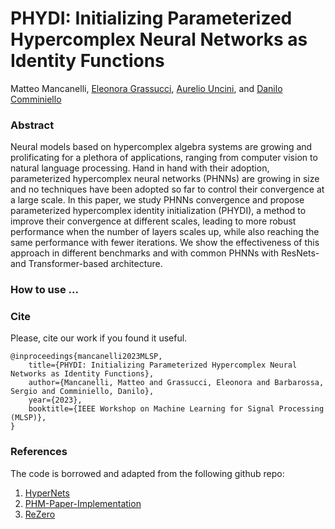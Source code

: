 # PHYDI: Initializing Parameterized Hypercomplex Neural Networks as Identity Functions

Matteo Mancanelli, [Eleonora Grassucci](https://sites.google.com/uniroma1.it/eleonoragrassucci/home-page), [Aurelio Uncini](http://www.uncini.com/), and [Danilo Comminiello](https://danilocomminiello.site.uniroma1.it/)

### Abstract

Neural models based on hypercomplex algebra systems are growing and prolificating for a plethora of applications, ranging from computer vision to natural language processing. Hand in hand with their adoption, parameterized hypercomplex neural networks (PHNNs) are growing in size and no techniques have been adopted so far to control their convergence at a large scale. In this paper, we study PHNNs convergence and propose parameterized hypercomplex identity initialization (PHYDI), a method to improve their convergence at different scales, leading to more robust performance when the number of layers scales up, while also reaching the same performance with fewer iterations. We show the effectiveness of this approach in different benchmarks and with common PHNNs with ResNets- and Transformer-based architecture.

### How to use ...


### Cite
Please, cite our work if you found it useful.

```
@inproceedings{mancanelli2023MLSP,
    title={PHYDI: Initializing Parameterized Hypercomplex Neural Networks as Identity Functions},
    author={Mancanelli, Matteo and Grassucci, Eleonora and Barbarossa, Sergio and Comminiello, Danilo},
    year={2023},
    booktitle={IEEE Workshop on Machine Learning for Signal Processing (MLSP)},
}
```

### References 

The code is borrowed and adapted from the following github repo:
1. [HyperNets](https://github.com/eleGAN23/HyperNets)
2. [PHM-Paper-Implementation](https://github.com/MehmetBarutcu/PHM-Paper-Implementation)
3. [ReZero](https://github.com/majumderb/rezero)
